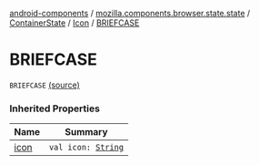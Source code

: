 [android-components](../../../index.md) / [mozilla.components.browser.state.state](../../index.md) / [ContainerState](../index.md) / [Icon](index.md) / [BRIEFCASE](./-b-r-i-e-f-c-a-s-e.md)

# BRIEFCASE

`BRIEFCASE` [(source)](https://github.com/mozilla-mobile/android-components/blob/master/components/browser/state/src/main/java/mozilla/components/browser/state/state/ContainerState.kt#L41)

### Inherited Properties

| Name | Summary |
|---|---|
| [icon](icon.md) | `val icon: `[`String`](https://kotlinlang.org/api/latest/jvm/stdlib/kotlin/-string/index.html) |
